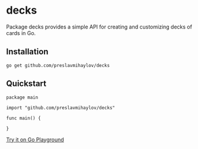 # decks

Package decks provides a simple API for creating and customizing decks of cards in Go.

## Installation
```
go get github.com/preslavmihaylov/decks
```

## Quickstart
```
package main

import "github.com/preslavmihaylov/decks"

func main() {
  
}

```

[Try it on Go Playground](https://play.golang.org/p/0NS_9C5DlYU)
